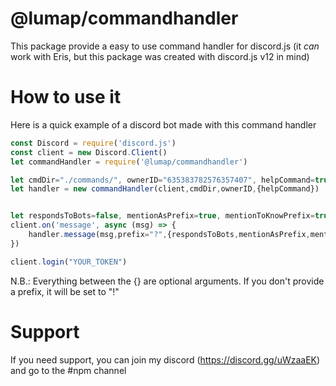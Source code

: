 # @lumap/commandhandler #
This package provide a easy to use command handler for discord.js (it *can* work with Eris, but this package was created with discord.js v12 in mind)
# How to use it #
Here is a quick example of a discord bot made with this command handler
```javascript
const Discord = require('discord.js')
const client = new Discord.Client()
let commandHandler = require('@lumap/commandhandler')

let cmdDir="./commands/", ownerID="635383782576357407", helpCommand=true
let handler = new commandHandler(client,cmdDir,ownerID,{helpCommand})


let respondsToBots=false, mentionAsPrefix=true, mentionToKnowPrefix=true
client.on('message', async (msg) => {
    handler.message(msg,prefix="?",{respondsToBots,mentionAsPrefix,mentionToKnowPrefix})
})

client.login("YOUR_TOKEN")
```
N.B.: Everything between the {} are optional arguments. If you don't provide a prefix, it will be set to "!"

# Support #
If you need support, you can join my discord (https://discord.gg/uWzaaEK) and go to the #npm channel